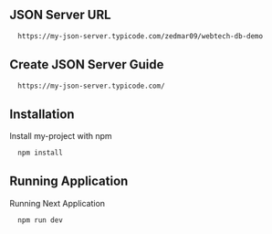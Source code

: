
## JSON Server URL

```bash
  https://my-json-server.typicode.com/zedmar09/webtech-db-demo
```

## Create JSON Server Guide

```bash
  https://my-json-server.typicode.com/
```

## Installation

Install my-project with npm

```bash
  npm install 
```

## Running Application

Running Next Application

```bash
  npm run dev 
```
    